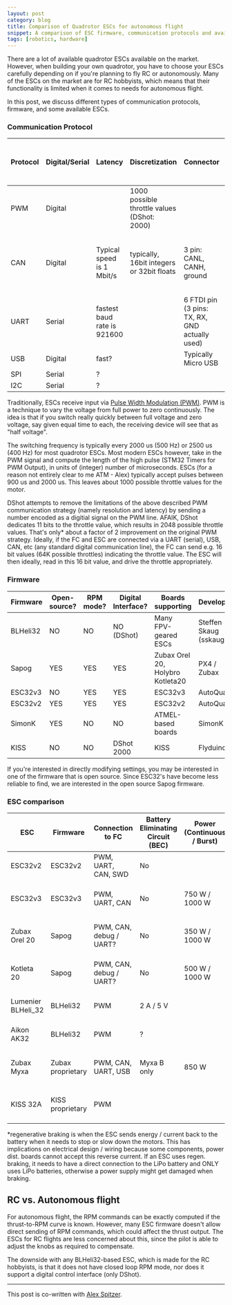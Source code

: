 ```yaml
---
layout: post
category: blog
title: Comparison of Quadrotor ESCs for autonomous flight
snippet: A comparison of ESC firmware, communication protocols and available models for building a quadrotor for precise motor control
tags: [robotics, hardware]
---
```


There are a lot of available quadrotor ESCs available on the market.
However, when building your own quadrotor, you have to choose your ESCs carefully depending on if you're planning to fly RC or autonomously.
Many of the ESCs on the market are for RC hobbyists, which means that their functionality is limited when it comes to needs for autonomous flight.

In this post, we discuss different types of communication protocols, firmware, and some available ESCs.

### Communication Protocol

| Protocol | Digital/Serial | Latency                     | Discretization                              | Connector                                      | How to wire with ESCs                                       | How to wire with Flight Controller (FC)   |
|----------|----------------|-----------------------------|---------------------------------------------|------------------------------------------------|-------------------------------------------------------------|-----------------------|
| PWM      | Digital        |                             | 1000 possible throttle values (DShot: 2000) |                                                | Ground, signal, and 5 V to each ESC from FC                 |                       |
| CAN      | Digital        | Typical speed is 1 Mbit/s   | typically, 16bit integers or 32bit floats   | 3 pin: CANL, CANH, ground                      | CAN buses to each ESC in series with a terminating resistor | CANH and CANL to FC   |
| UART     | Serial        | fastest baud rate is 921600 |                                             | 6 FTDI pin (3 pins: TX, RX, GND actually used) | Individual TX, RX, GND to each ESC                          | TX, RX, and GND to FC |
| USB      | Digital        | fast?                       |                                             | Typically Micro USB                            |                                                             |                       |
| SPI      | Serial        | ?                           |                                             |                                                |                                                             |                       |
| I2C      | Serial         | ?                           |                                             |                                                |                                                             |                       |


Traditionally, ESCs receive input via [Pulse Width Modulation (PWM)](https://en.wikipedia.org/wiki/Pulse-width_modulation). PWM is a technique to vary the voltage from full power to zero continuously. The idea is that if you switch really quickly between full voltage and zero voltage, say given equal time to each, the receiving device will see that as "half voltage".

The switching frequency is typically every 2000 us (500 Hz) or 2500 us (400 Hz) for most quadrotor ESCs. Most modern ESCs however, take in the PWM signal and compute the length of the high pulse (STM32 Timers for PWM Output), in units of (integer) number of microseconds. ESCs (for a reason not entirely clear to me ATM - Alex) typically accept pulses between 900 us and 2000 us. This leaves about 1000 possible throttle values for the motor.

DShot attempts to remove the limitations of the above described PWM communication strategy (namely resolution and latency) by sending a number encoded as a digitial signal on the PWM line. AFAIK, DShot dedicates 11 bits to the throttle value, which results in 2048 possible throttle values. That's only* about a factor of 2 improvement on the original PWM strategy. Ideally, if the FC and ESC are connected via a UART (serial), USB, CAN, etc (any standard digital communication line), the FC can send e.g. 16 bit values (64K possible throttles) indicating the throttle value. The ESC will then ideally, read in this 16 bit value, and drive the throttle appropriately.

### Firmware

| Firmware | Open-source? | RPM mode? | Digital Interface? | Boards supporting                               | Developer              |
|----------|--------------|-----------|--------------------|-------------------------------------------------|------------------------|
| BLHeli32 | NO           | NO        | NO (DShot)         | Many FPV-geared ESCs                            | Steffen Skaug (sskaug) |
| Sapog    | YES          | YES       | YES                | Zubax Orel 20, Holybro Kotleta20                | PX4 / Zubax           |
| ESC32v3  | NO           | YES       | YES                | ESC32v3                                         | AutoQuad               |
| ESC32v2  | YES          | YES       | YES                | ESC32v2                                         | AutoQuad               |
| SimonK   | YES          | NO        | NO                 | ATMEL-based boards                              | SimonK                |
| KISS     | NO           | NO        | DShot 2000         | KISS                                            | Flyduino               |


If you're interested in directly modifying settings, you may be interested in one of the firmware that is open source. Since ESC32's have become less reliable to find, we are interested in the open source Sapog firmware.

### ESC comparison

| ESC                | Firmware          | Connection to FC        | Battery Eliminating Circuit (BEC) | Power (Continuous / Burst) | Current (C / B)    | Weight                              | Features|
|--------------------|-------------------|-------------------------|-----------------------------------|----------------------------|--------------------|-------------------------------------|---------------------------------------------------------------------------------|
| ESC32v2            | ESC32v2           | PWM, UART, CAN, SWD     | No                                |                            | 20 A / 50 A        |                                     | closed loop RPM                                                                       |
| ESC32v3            | ESC32v3           | PWM, UART, CAN          | No                                | 750 W / 1000 W             | 20 A (40 A) / 50 A | 5.7 g (single) 22.8 g (quad)        | closed loop RPM                                                                  |
| Zubax Orel 20      | Sapog             | PWM, CAN, debug / UART? | No                                | 350 W / 1000 W             | 20 A / 55 A        | 10 g (single) 40.0 g (quad)         | Regenerative braking*|
| Kotleta 20         | Sapog             | PWM, CAN, debug / UART? | No                                | 500 W / 1000 W             | 20 A / 55 A        | 8.8 g (single) 35.2 g (quad)        | Regenerative braking*, closed loop RPM|
| Lumenier BLHeli_32 | BLHeli32          | PWM                     | 2 A / 5 V                         |                            | 50 A / 55 A        | 20 g (quad channel)                 | Four channels in one                                                          |
| Aikon AK32         | BLHeli32          | PWM                     | ?                                 |                            | 35 A / 45 A        | 20 g (quad channel)                 | Four channels in one                                                             |
| Zubax Myxa         | Zubax proprietary | PWM, CAN, UART, USB     | Myxa B only                       | 850 W                      | 30 A / 50 A        | 26 g (single) 104.0 g (quad)        |                                                                                 |
| KISS 32A           | KISS proprietary  | PWM                     |                                   |                            | 32 A / 45 A        | 3.3 g (single) 13.2 g (quad)        | Regenerative braking|

*regenerative braking is when the ESC sends energy / current back to the battery when it needs to stop or slow down the motors. This has implications on electrical design / wiring because some components, power dist. boards cannot accept this reverse current. If an ESC uses regen. braking, it needs to have a direct connection to the LiPo battery and ONLY uses LiPo batteries, otherwise a power supply might get damaged when braking. 

## RC vs. Autonomous flight

For autonomous flight, the RPM commands can be exactly computed if the thrust-to-RPM curve is known.
However, many ESC firmware doesn't allow direct sending of RPM commands, which could affect the thrust output.
The ESCs for RC flights are less concerned about this, since the pilot is able to adjust the knobs as required to compensate.

The downside with any BLHeli32-based ESC, which is made for the RC hobbyists, is that it does not have closed loop RPM mode, nor does it support a digital control interface (only DShot).


-------------

This post is co-written with [Alex Spitzer](http://alexspitzer.com).
